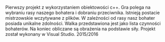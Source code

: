 Pierwszy projekt z wykorzystaniem obiektowości c++. Gra polega na wybraniu rasy naszego bohatera i dobraniu przeciwnika. Istnieją postacie mistrzowskie wczytywane z plików. W zależności od rasy nasz bohater posiada unikalne zdolności. Walka przedstawiona jest jako lista czynności bohaterów. Na koniec obliczane są obrażenia na podstawie siły.
Projekt został wykonany w Visual Studio.
2015/2016
